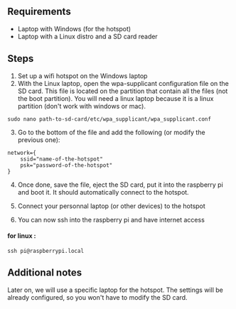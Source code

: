 ## Requirements
 - Laptop with Windows (for the hotspot)
 - Laptop with a Linux distro and a SD card reader

## Steps
1. Set up a wifi hotspot on the Windows laptop
2. With the Linux laptop, open the wpa-supplicant configuration file on the SD card. This file is located on the partition that contain all the files (not the boot partition). You will need a linux laptop because it is a linux partition (don't work with windows or mac).

```
sudo nano path-to-sd-card/etc/wpa_supplicant/wpa_supplicant.conf
```

3. Go to the bottom of the file and add the following (or modify the previous one): 
```
network={
    ssid="name-of-the-hotspot"
    psk="password-of-the-hotspot"
}
```

4. Once done, save the file, eject the SD card, put it into the raspberry pi and boot it. It should automatically connect to the hotspot.

5. Connect your personnal laptop (or other devices) to the hotspot
6. You can now ssh into the raspberry pi and have internet access

#### for linux :
```
ssh pi@raspberrypi.local
```

## Additional notes
Later on, we will use a specific laptop for the hotspot. The settings will be already configured, so you won't have to modify the SD card.

